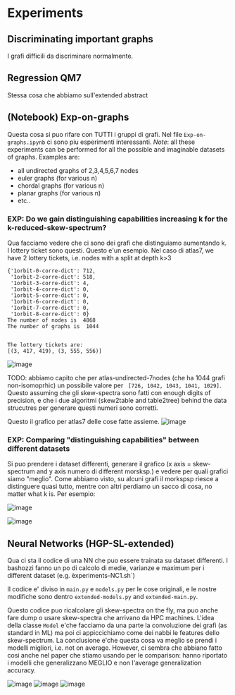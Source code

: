 # Experiments

## Discriminating important graphs
I grafi difficili da discriminare normalmente.

## Regression QM7
Stessa cosa che abbiamo sull'extended abstract

## (Notebook) Exp-on-graphs
Questa cosa si puo rifare con TUTTI i gruppi di grafi. Nel file `Exp-on-graphs.ipynb` ci sono piu esperimenti interessanti.
*Note*: all these experiments can be performed for all the possible and imaginable datasets of graphs. Examples are:
- all undirected graphs of 2,3,4,5,6,7 nodes
- euler graphs (for various n)
- chordal graphs (for various n)
- planar graphs (for various n)
- etc..

### EXP: Do we gain distinguishing capabilities increasing k for the k-reduced-skew-spectrum?
Qua facciamo vedere che ci sono dei grafi che distinguiamo aumentando k. I lottery ticket sono questi. Questo e'un esempio. 
Nel caso di atlas7, we have 2 lottery tickets, i.e. nodes with a split at depth k>3 


```
{'1orbit-0-corre-dict': 712,
 '1orbit-2-corre-dict': 518,
 '1orbit-3-corre-dict': 4,
 '1orbit-4-corre-dict': 0,
 '1orbit-5-corre-dict': 0,
 '1orbit-6-corre-dict': 0,
 '1orbit-7-corre-dict': 0,
 '1orbit-8-corre-dict': 0}
The number of nodes is  4868
The number of graphs is  1044


The lottery tickets are:
[(3, 417, 419), (3, 555, 556)]
```
![image](./lottery-tickets.png)



TODO: abbiamo capito che per atlas-undirected-7nodes (che ha 1044 grafi non-isomoprhic) un possibile valore per 
` [726, 1042, 1043, 1041, 1029]`. Questo assuming che gli skew-spectra sono fatti con enough digits of precision, e che i due algoritmi (skew2table and table2tree) behind the data strucutres per generare questi numeri sono corretti.

Questo il grafico per atlas7 delle cose fatte assieme. 
![image](./grafico-fatto-assieme.png)


### EXP: Comparing "distinguishing capabilities" between different datasets
Si puo prendere i dataset differenti, generare il grafico (x axis = skew-spectrum and y axis numero di different morsksp.) e vedere per quali grafici siamo "meglio". Come abbiamo visto, su alcuni grafi il morkspsp riesce a distinguere quasi tutto, mentre con altri perdiamo un sacco di cosa, no matter what k is. 
Per esempio:

![image](./highly-irregular.png)

![image](./eul8-c.png)



## Neural Networks (HGP-SL-extended)
Qua ci sta il codice di una NN che puo essere trainata su dataset differenti. 
I bashozzi fanno un po di calcolo di medie, varianze e maximum per i different dataset (e.g. èxperiments-NC1.sh`) 

Il codice e' diviso in `main.py` e `models.py` per le cose originali, e le nostre modifiche sono dentro `extended-models.py` and `extended-main.py`. 

Questo codice puo ricalcolare gli skew-spectra on the fly, ma puo anche fare dump o usare skew-spectra che arrivano da HPC machines. 
L'idea della classe `Model` e'che facciamo da una parte la convoluzione dei grafi (as standard in ML) ma poi ci appiccichiamo come dei nabbi le features dello skew-spectrum. 
La conclusione e'che questa cosa va meglio se prendi i modelli migliori, i.e. not on average. 
However, ci sembra che abbiano fatto cosi anche nel paper che stiamo usando per le comparison: hanno riportato i modelli che generalizzano MEGLIO e non l'average generalization accuracy. 


![image](./HGP-SL-extended/accuracies-PROTEINS.png)
![image](./HGP-SL-extended/accuracies-second-PROTEINS.png)
![image](./HGP-SL-extended/accuracies-third-PROTEINS.png)